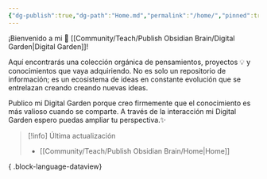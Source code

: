```yaml
---
{"dg-publish":true,"dg-path":"Home.md","permalink":"/home/","pinned":true,"tags":["#publish","gardenEntry"],"created":"2024-01-25T19:06","updated":"2024-02-18T17:45"}
---
```


¡Bienvenido a mi 🌱 [[Community/Teach/Publish Obsidian Brain/Digital Garden\|Digital Garden]]!

Aquí encontrarás una colección orgánica de pensamientos, proyectos 💡 y conocimientos que vaya adquiriendo. No es solo un repositorio de información; es un ecosistema de ideas en constante evolución que se entrelazan creando creando nuevas ideas.

Publico mi Digital Garden porque creo firmemente que el conocimiento es más valioso cuando se comparte. A través de la interacción mi Digital Garden espero puedas ampliar tu perspectiva.✨

> [!info] Última actualización
>  - [[Community/Teach/Publish Obsidian Brain/Home\|Home]]
> 
{ .block-language-dataview}
